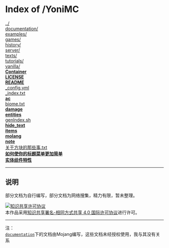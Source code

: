# Index of /YoniMC

[../](./../)  
[documentation/](./documentation/)  
[examples/](./examples/)  
[games/](./games/)  
[history/](./history/)  
[server/](./server/)  
[texts/](./texts/)  
[tutorials/](./tutorials/)  
[vanilla/](./vanilla/)  
[**Container**](./Container)  
[**LICENSE**](./LICENSE)  
[**README**](./README)  
[_config.yml](./_config.yml)  
[_index.txt](./_index.txt)  
[**ac**](./ac)  
[biome.txt](./biome.txt)  
[**damage**](./damage)  
[**entities**](./entities)  
[genIndex.sh](./genIndex.sh)  
[**hide_text**](./hide_text)  
[**items**](./items)  
[**molang**](./molang)  
[**note**](./note)  
[关于方块的那些事.txt](./关于方块的那些事.txt)  
[**如何使你的标题菜单更加简单**](./如何使你的标题菜单更加简单)  
[**实体组件特性**](./实体组件特性)  

---

## 说明

部分文档为自行编写，部分文档为网络搜集，精力有限，暂未整理。

<a rel="license" href="http://creativecommons.org/licenses/by-sa/4.0/"><img alt="知识共享许可协议" style="border-width:0" src="https://i.creativecommons.org/l/by-sa/4.0/88x31.png" /></a><br />本作品采用<a rel="license" href="http://creativecommons.org/licenses/by-sa/4.0/">知识共享署名-相同方式共享 4.0 国际许可协议</a>进行许可。

---
注：  
[`documentation`](./documentation/)下的文档由Mojang编写，这些文档未经授权使用，我与其没有关系


